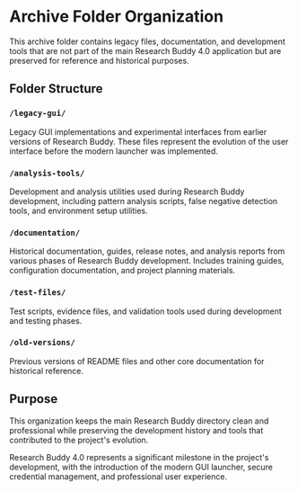 # Archive Folder Organization

This archive folder contains legacy files, documentation, and development tools that are not part of the main Research Buddy 4.0 application but are preserved for reference and historical purposes.

## Folder Structure

### `/legacy-gui/`
Legacy GUI implementations and experimental interfaces from earlier versions of Research Buddy. These files represent the evolution of the user interface before the modern launcher was implemented.

### `/analysis-tools/`
Development and analysis utilities used during Research Buddy development, including pattern analysis scripts, false negative detection tools, and environment setup utilities.

### `/documentation/`
Historical documentation, guides, release notes, and analysis reports from various phases of Research Buddy development. Includes training guides, configuration documentation, and project planning materials.

### `/test-files/`
Test scripts, evidence files, and validation tools used during development and testing phases.

### `/old-versions/`
Previous versions of README files and other core documentation for historical reference.

## Purpose

This organization keeps the main Research Buddy directory clean and professional while preserving the development history and tools that contributed to the project's evolution.

Research Buddy 4.0 represents a significant milestone in the project's development, with the introduction of the modern GUI launcher, secure credential management, and professional user experience.